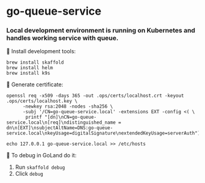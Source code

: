 # go-queue-service

### Local development environment is running on Kubernetes and handles working service with queue.

📌 Install development tools:
```
brew install skaffold
brew install helm
brew install k9s
```

📌 Generate certificate:
```
openssl req -x509 -days 365 -out .ops/certs/localhost.crt -keyout .ops/certs/localhost.key \
      -newkey rsa:2048 -nodes -sha256 \
      -subj '/CN=go-queue-service.local' -extensions EXT -config <( \
       printf "[dn]\nCN=go-queue-service.local\n[req]\ndistinguished_name = dn\n[EXT]\nsubjectAltName=DNS:go-queue-service.local\nkeyUsage=digitalSignature\nextendedKeyUsage=serverAuth")

echo 127.0.0.1 go-queue-service.local >> /etc/hosts
```

📌 To debug in GoLand do it:
1. Run `skaffold debug`
2. Click `debug`
